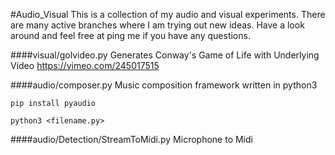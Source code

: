 #Audio_Visual
This is a collection of my audio and visual experiments. There are many active branches where I am trying out new ideas. 
Have a look around and feel free at ping me if you have any questions. 


####visual/golvideo.py
Generates Conway's Game of Life with Underlying Video
https://vimeo.com/245017515

####audio/composer.py
Music composition framework written in python3

`pip install pyaudio`

`python3 <filename.py>`

####audio/Detection/StreamToMidi.py
Microphone to Midi





